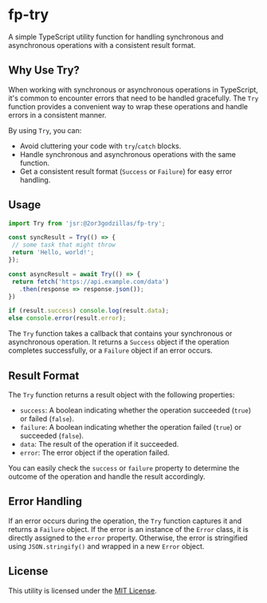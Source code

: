 # fp-try

A simple TypeScript utility function for handling synchronous and asynchronous operations with a consistent result format.

## Why Use Try?

When working with synchronous or asynchronous operations in TypeScript, it's common to encounter errors that need to be handled gracefully. The `Try` function provides a convenient way to wrap these operations and handle errors in a consistent manner.

By using `Try`, you can:
- Avoid cluttering your code with `try`/`catch` blocks.
- Handle synchronous and asynchronous operations with the same function.
- Get a consistent result format (`Success` or `Failure`) for easy error handling.

## Usage

```typescript
import Try from 'jsr:@2or3godzillas/fp-try';

const syncResult = Try(() => {
 // some task that might throw
 return 'Hello, world!';
});

const asyncResult = await Try(() => {
 return fetch('https://api.example.com/data')
   .then(response => response.json());
})

if (result.success) console.log(result.data);
else console.error(result.error);
```

The `Try` function takes a callback that contains your synchronous or asynchronous operation. It returns a `Success` object if the operation completes successfully, or a `Failure` object if an error occurs.

## Result Format

The `Try` function returns a result object with the following properties:

- `success`: A boolean indicating whether the operation succeeded (`true`) or failed (`false`).
- `failure`: A boolean indicating whether the operation failed (`true`) or succeeded (`false`).
- `data`: The result of the operation if it succeeded.
- `error`: The error object if the operation failed.

You can easily check the `success` or `failure` property to determine the outcome of the operation and handle the result accordingly.

## Error Handling

If an error occurs during the operation, the `Try` function captures it and returns a `Failure` object. If the error is an instance of the `Error` class, it is directly assigned to the `error` property. Otherwise, the error is stringified using `JSON.stringify()` and wrapped in a new `Error` object.

## License

This utility is licensed under the [MIT License](LICENSE).